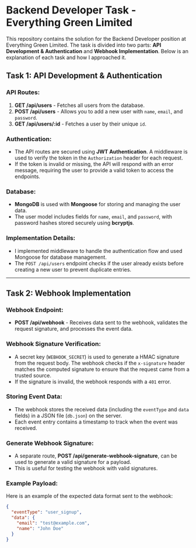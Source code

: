 # Backend Developer Task - Everything Green Limited

This repository contains the solution for the Backend Developer position at Everything Green Limited. The task is divided into two parts: **API Development & Authentication** and **Webhook Implementation**. Below is an explanation of each task and how I approached it.

## Task 1: API Development & Authentication

### API Routes:
1. **GET /api/users** - Fetches all users from the database.
2. **POST /api/users** - Allows you to add a new user with `name`, `email`, and `password`.
3. **GET /api/users/:id** - Fetches a user by their unique `id`.

### Authentication:
- The API routes are secured using **JWT Authentication**. A middleware is used to verify the token in the `Authorization` header for each request.
- If the token is invalid or missing, the API will respond with an error message, requiring the user to provide a valid token to access the endpoints.

### Database:
- **MongoDB** is used with **Mongoose** for storing and managing the user data. 
- The user model includes fields for `name`, `email`, and `password`, with password hashes stored securely using **bcryptjs**.

### Implementation Details:
- I implemented middleware to handle the authentication flow and used Mongoose for database management.
- The `POST /api/users` endpoint checks if the user already exists before creating a new user to prevent duplicate entries.

---

## Task 2: Webhook Implementation

### Webhook Endpoint:
- **POST /api/webhook** - Receives data sent to the webhook, validates the request signature, and processes the event data. 

### Webhook Signature Verification:
- A secret key (`WEBHOOK_SECRET`) is used to generate a HMAC signature from the request body. The webhook checks if the `x-signature` header matches the computed signature to ensure that the request came from a trusted source.
- If the signature is invalid, the webhook responds with a `401` error.

### Storing Event Data:
- The webhook stores the received data (including the `eventType` and `data` fields) in a JSON file (`db.json`) on the server.
- Each event entry contains a timestamp to track when the event was received.

### Generate Webhook Signature:
- A separate route, **POST /api/generate-webhook-signature**, can be used to generate a valid signature for a payload.
- This is useful for testing the webhook with valid signatures.

### Example Payload:
Here is an example of the expected data format sent to the webhook:

```json
{
  "eventType": "user_signup",
  "data": {
    "email": "test@example.com",
    "name": "John Doe"
  }
}

